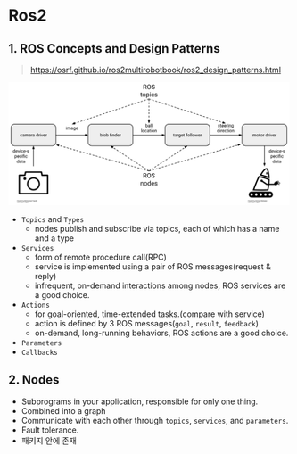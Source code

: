 # Ros2 

## 1. ROS Concepts and Design Patterns
> https://osrf.github.io/ros2multirobotbook/ros2_design_patterns.html

![](../static/ros_graph_example.png)

- `Topics` and `Types`
  - nodes publish and subscribe via topics, each of which has a name and a type
- `Services`
  - form of remote procedure call(RPC)
  - service is implemented using a pair of ROS messages(request & reply)
  - infrequent, on-demand interactions among nodes, ROS services are a good choice.
- `Actions`
  - for goal-oriented, time-extended tasks.(compare with service)
  - action is defined by 3 ROS messages(`goal`, `result`, `feedback`)
  - on-demand, long-running behaviors, ROS actions are a good choice.
- `Parameters`
- `Callbacks`

## 2. Nodes
- Subprograms in your application, responsible for only one thing.
- Combined into a graph
- Communicate with each other through `topics`, `services`, and `parameters`.
- Fault tolerance.
- 패키지 안에 존재
